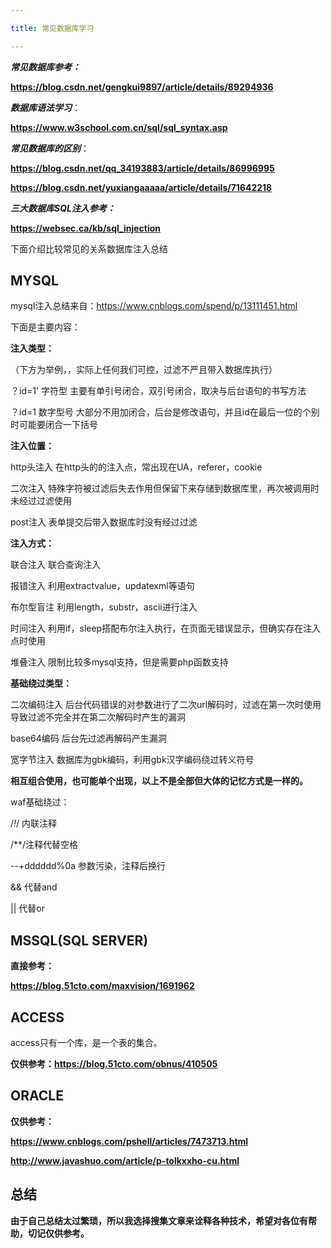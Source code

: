 ```yaml
---

title: 常见数据库学习

---
```


***常见数据库参考：***

**https://blog.csdn.net/gengkui9897/article/details/89294936**

***数据库语法学习***：

**https://www.w3school.com.cn/sql/sql_syntax.asp**

***常见数据库的区别***：

**https://blog.csdn.net/qq_34193883/article/details/86996995**

**https://blog.csdn.net/yuxiangaaaaa/article/details/71642218**

***三大数据库SQL注入参考：***

**https://websec.ca/kb/sql_injection**

下面介绍比较常见的关系数据库注入总结

<!--more-->

## MYSQL

mysql注入总结来自：https://www.cnblogs.com/spend/p/13111451.html

下面是主要内容：

**注入类型：**

（下方为举例，，实际上任何我们可控，过滤不严且带入数据库执行）

？id=1' 字符型 主要有单引号闭合，双引号闭合，取决与后台语句的书写方法

？id=1 数字型号 大部分不用加闭合，后台是修改语句，并且id在最后一位的个别时可能要闭合一下括号 

**注入位置：**

http头注入 在http头的的注入点，常出现在UA，referer，cookie

二次注入 特殊字符被过滤后失去作用但保留下来存储到数据库里，再次被调用时未经过过滤使用

post注入 表单提交后带入数据库时没有经过过滤

**注入方式：**

联合注入 联合查询注入

报错注入 利用extractvalue，updatexml等语句

布尔型盲注 利用length，substr，ascii进行注入

时间注入 利用if，sleep搭配布尔注入执行，在页面无错误显示，但确实存在注入点时使用

堆叠注入 限制比较多mysql支持，但是需要php函数支持

**基础绕过类型：**

二次编码注入 后台代码错误的对参数进行了二次url解码时，过滤在第一次时使用导致过滤不完全并在第二次解码时产生的漏洞

base64编码 后台先过滤再解码产生漏洞

宽字节注入 数据库为gbk编码，利用gbk汉字编码绕过转义符号

**相互组合使用，也可能单个出现，以上不是全部但大体的记忆方式是一样的。**

waf基础绕过：

/*!*/ 内联注释

/**/注释代替空格

--+dddddd%0a 参数污染，注释后换行

&& 代替and

|| 代替or

## MSSQL(SQL SERVER)

**直接参考：**

**https://blog.51cto.com/maxvision/1691962**

## ACCESS

access只有一个库，是一个表的集合。

**仅供参考：https://blog.51cto.com/obnus/410505**

## ORACLE

**仅供参考：**

**https://www.cnblogs.com/pshell/articles/7473713.html**

**http://www.javashuo.com/article/p-tolkxxho-cu.html**



## 总结

​	**由于自己总结太过繁琐，所以我选择搜集文章来诠释各种技术，希望对各位有帮助，切记仅供参考。**